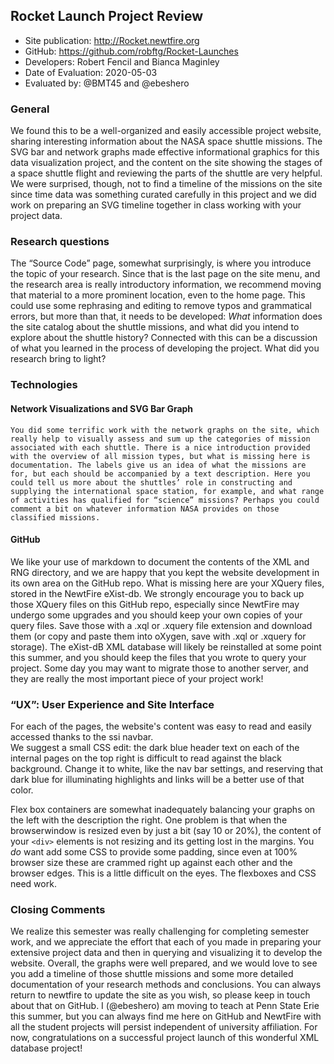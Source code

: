 ## Rocket Launch Project Review


* Site publication: <http://Rocket.newtfire.org>
* GitHub: <https://github.com/robftg/Rocket-Launches>
* Developers: Robert Fencil and Bianca Maginley
* Date of Evaluation: 2020-05-03
* Evaluated by: @BMT45 and @ebeshero

### General  
We found this to be a well-organized and easily accessible project website, sharing interesting information about the NASA space shuttle missions. The SVG bar and network graphs made effective informational graphics for this data visualization project, and the content on the site showing the stages of a space shuttle flight and reviewing the parts of the shuttle are very helpful. We were surprised, though, not to find a timeline of the missions on the site since time data was something curated carefully in this project and we did work on preparing an SVG timeline together in class working with your project data.

### Research questions
The “Source Code” page, somewhat surprisingly, is where you introduce the topic of your research. Since that is the last page on the site menu, and the research area is really introductory information, we recommend moving that material to a more prominent location, even to the home page. This could use some rephrasing and editing to remove typos and grammatical errors, but more than that, it needs to be developed: *What* information does the site catalog about the shuttle missions, and what did you intend to explore about the shuttle history? Connected with this can be a discussion of what you learned in the process of developing the project. What did you research bring to light? 

### Technologies
    
#### Network Visualizations and SVG Bar Graph
    You did some terrific work with the network graphs on the site, which really help to visually assess and sum up the categories of mission associated with each shuttle. There is a nice introduction provided with the overview of all mission types, but what is missing here is documentation. The labels give us an idea of what the missions are for, but each should be accompanied by a text description. Here you could tell us more about the shuttles’ role in constructing and supplying the international space station, for example, and what range of activities has qualified for “science” missions? Perhaps you could comment a bit on whatever information NASA provides on those classified missions.
    
     
#### GitHub
We like your use of markdown to document the contents of the XML and RNG directory, and we are happy that you kept the website development in its own area on the GitHub repo. What is missing here are your XQuery files, stored in the NewtFire eXist-db. We strongly encourage you to back up those XQuery files on this GitHub repo, especially since NewtFire may undergo some upgrades and you should keep your own copies of your query files. Save those with a .xql or .xquery file extension and download them (or copy and paste them into oXygen, save with .xql or .xquery for storage). The eXist-dB XML database will likely be reinstalled at some point this summer, and you should keep the files that you wrote to query your project. Some day you may want to migrate those to another server, and they are really the most important piece of your project work!

###  “UX”: User Experience and Site Interface
For each of the pages, the website's content was easy to read and easily accessed thanks to the ssi navbar.  
We suggest a small CSS edit: the dark blue header text on each of the internal pages on the top right is difficult to read against the black background. Change it to white, like the nav bar settings, and reserving that dark blue for illuminating highlights and links will be a better use of that color. 

Flex box containers are somewhat inadequately balancing your graphs on the left with the description the right. One problem is that when the browserwindow is resized even by just a bit (say 10 or 20%), the content of your `<div>` elements is not resizing and its getting lost in the margins.  You *do* want add some CSS to provide some padding, since even at 100% browser size these are crammed right up against each other and the browser edges. This is a little difficult on the eyes. The flexboxes and CSS need work.

### Closing Comments
We realize this semester was really challenging for completing semester work, and we appreciate the effort that each of you made in preparing your extensive project data and then in querying and visualizing it to develop the website. Overall, the graphs were well prepared, and we would love to see you add a timeline of those shuttle missions and some more detailed documentation of your research methods and conclusions. You can always return to newtfire to update the site as you wish, so please keep in touch about that on GitHub. I (@ebeshero) am moving to teach at Penn State Erie this summer, but you can always find me here on GitHub and NewtFire with all the student projects will persist independent of university affiliation. For now, congratulations on a successful project launch of this wonderful XML database project! 
